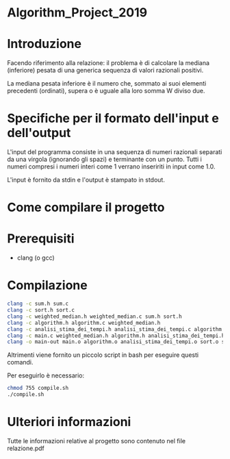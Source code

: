 # Algorithm_Project_2019
# Introduzione
Facendo riferimento alla relazione: il problema è di calcolare la mediana (inferiore) pesata di una generica sequenza di valori razionali positivi.

La mediana pesata inferiore è il numero che, sommato ai suoi elementi precedenti (ordinati), supera o è uguale alla loro somma W diviso due.

# Specifiche per il formato dell'input e dell'output
L'input del programma consiste in una sequenza di numeri razionali separati da una virgola (ignorando gli spazi) e terminante con un punto. Tutti i numeri compresi i numeri interi come 1 verrano inseririti in input come 1.0.

L'input è fornito da stdin e l'output è stampato in stdout.

# Come compilare il progetto
# Prerequisiti
* clang (o gcc)
# Compilazione
``` bash
clang -c sum.h sum.c
clang -c sort.h sort.c
clang -c weighted_median.h weighted_median.c sum.h sort.h
clang -c algorithm.h algorithm.c weighted_median.h
clang -c analisi_stima_dei_tempi.h analisi_stima_dei_tempi.c algorithm.h
clang -c main.c weighted_median.h algorithm.h analisi_stima_dei_tempi.h
clang -o main-out main.o algorithm.o analisi_stima_dei_tempi.o sort.o sum.o weighted_median.o -lm
```

Altrimenti viene fornito un piccolo script in bash per eseguire questi comandi.

Per eseguirlo è necessario:
``` bash
chmod 755 compile.sh
./compile.sh
```
# Ulteriori informazioni
Tutte le informazioni relative al progetto sono contenuto nel file relazione.pdf
